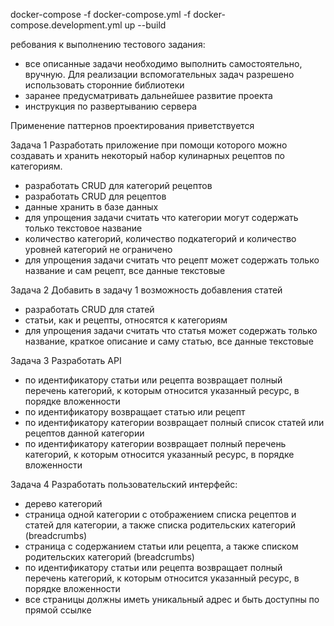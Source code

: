 docker-compose -f docker-compose.yml -f docker-compose.development.yml up --build

ребования к выполнению тестового задания:

- все описанные задачи необходимо выполнить самостоятельно, вручную. Для реализации вспомогательных задач разрешено использовать сторонние библиотеки
- заранее предусматривать дальнейшее развитие проекта
- инструкция по развертыванию сервера

Применение паттернов проектирования приветствуется

Задача 1
Разработать приложение при помощи которого можно создавать и хранить некоторый набор кулинарных рецептов по категориям.

- разработать CRUD для категорий рецептов
- разработать CRUD для рецептов
- данные хранить в базе данных
- для упрощения задачи считать что категории могут содержать только текстовое название
- количество категорий, количество подкатегорий и количество уровней категорий не ограничено
- для упрощения задачи считать что рецепт может содержать только название и сам рецепт, все данные текстовые

Задача 2
Добавить в задачу 1 возможность добавления статей

- разработать CRUD для статей
- статьи, как и рецепты, относятся к категориям
- для упрощения задачи считать что статья может содержать только название, краткое описание и саму статью, все данные текстовые

Задача 3
Разработать API

- по идентификатору статьи или рецепта возвращает полный перечень категорий, к которым относится указанный ресурс, в порядке вложенности
- по идентификатору возвращает статью или рецепт
- по идентификатору категории возвращает полный список статей или рецептов данной категории
- по идентификатору категории возвращает полный перечень категорий, к которым относится указанный ресурс, в порядке вложенности

Задача 4
Разработать пользовательский интерфейс:

- дерево категорий
- страница одной категории с отображением списка рецептов и статей для категории, а также списка родительских категорий (breadcrumbs)
- страница с содержанием статьи или рецепта, а также списком родительских категорий (breadcrumbs)
- по идентификатору статьи или рецепта возвращает полный перечень категорий, к которым относится указанный ресурс, в порядке вложенности
- все страницы должны иметь уникальный адрес и быть доступны по прямой ссылке

